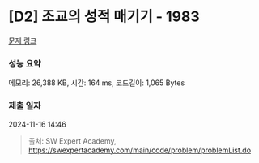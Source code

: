 # [D2] 조교의 성적 매기기 - 1983 

[문제 링크](https://swexpertacademy.com/main/code/problem/problemDetail.do?contestProbId=AV5PwGK6AcIDFAUq) 

### 성능 요약

메모리: 26,388 KB, 시간: 164 ms, 코드길이: 1,065 Bytes

### 제출 일자

2024-11-16 14:46



> 출처: SW Expert Academy, https://swexpertacademy.com/main/code/problem/problemList.do